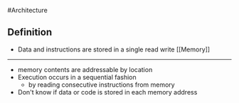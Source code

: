 #Architecture
## Definition
- Data and instructions are stored in a single read write [[Memory]]
---
- memory contents are addressable by location
- Execution occurs in a sequential fashion 
	- by reading consecutive instructions from memory
- Don't know if data or code is stored in each memory address